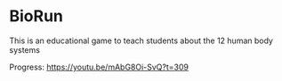 # BioRun
This is an educational game to teach students about the 12 human body systems

Progress: https://youtu.be/mAbG8Oi-SvQ?t=309
